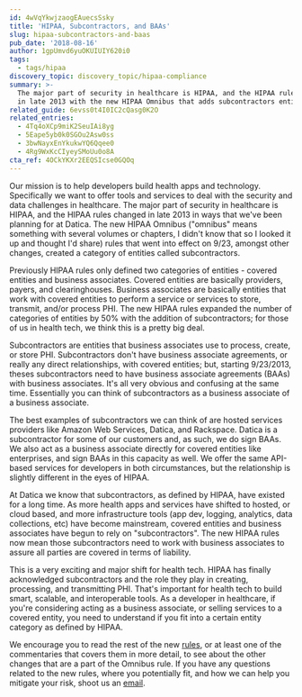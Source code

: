 ```yaml
---
id: 4wVqYkwjzaogEAuecsSsky
title: 'HIPAA, Subcontractors, and BAAs'
slug: hipaa-subcontractors-and-baas
pub_date: '2018-08-16'
author: 1gpUmvd6yuOKUIUIY620i0
tags:
  - tags/hipaa
discovery_topic: discovery_topic/hipaa-compliance
summary: >-
  The major part of security in healthcare is HIPAA, and the HIPAA rules changed
  in late 2013 with the new HIPAA Omnibus that adds subcontractors entities.
related_guide: 6evss0t4I0IC2cQasg0K2O
related_entries:
  - 4Tq4oXCp9miK2SeuIAi8yg
  - 5Eape5yb0k0SGOu2Asw0ss
  - 3bwNayxEnYkukwYQ6Qqee0
  - 4Rg9WxKcCIyeySMoUu0o8A
cta_ref: 4OCkYKXr2EEQSIcse0GQOq
---
```

Our mission is to help developers build health apps and technology. Specifically we want to offer tools and services to deal with the security and data challenges in healthcare. The major part of security in healthcare is HIPAA, and the HIPAA rules changed in late 2013 in ways that we've been planning for at Datica. The new HIPAA Omnibus ("omnibus" means something with several volumes or chapters, I didn't know that so I looked it up and thought I'd share) rules that went into effect on 9/23, amongst other changes, created a category of entities called subcontractors.

Previously HIPAA rules only defined two categories of entities - covered entities and business associates. Covered entities are basically providers, payers, and clearinghouses. Business associates are basically entities that work with covered entities to perform a service or services to store, transmit, and/or process PHI. The new HIPAA rules expanded the number of categories of entities by 50% with the addition of subcontractors; for those of us in health tech, we think this is a pretty big deal.

Subcontractors are entities that business associates use to process, create, or store PHI. Subcontractors don't have business associate agreements, or really any direct relationships, with covered entities; but, starting 9/23/2013, theses subcontractors need to have business associate agreements (BAAs) with business associates. It's all very obvious and confusing at the same time. Essentially you can think of subcontractors as a business associate of a business associate.

The best examples of subcontractors we can think of are hosted services providers like Amazon Web Services, Datica, and Rackspace. Datica is a subcontractor for some of our customers and, as such, we do sign BAAs. We also act as a business associate directly for covered entities like enterprises, and sign BAAs in this capacity as well. We offer the same API-based services for developers in both circumstances, but the relationship is slightly different in the eyes of HIPAA.

At Datica we know that subcontractors, as defined by HIPAA, have existed for a long time. As more health apps and services have shifted to hosted, or cloud based, and more infrastructure tools (app dev, logging, analytics, data collections, etc) have become mainstream, covered entities and business associates have begun to rely on "subcontractors". The new HIPAA rules now mean those subcontractors need to work with business associates to assure all parties are covered in terms of liability.

This is a very exciting and major shift for health tech. HIPAA has finally acknowledged subcontractors and the role they play in creating, processing, and transmitting PHI. That's important for health tech to build smart, scalable, and interoperable tools. As a developer in healthcare, if you're considering acting as a business associate, or selling services to a covered entity, you need to understand if you fit into a certain entity category as defined by HIPAA.

We encourage you to read the rest of the new [rules](http://www.hhs.gov/news/press/2013pres/01/20130117b.html), or at least one of the commentaries that covers them in more detail, to see about the other changes that are a part of the Omnibus rule. If you have any questions related to the new rules, where you potentially fit, and how we can help you mitigate your risk, shoot us an [email](mailto:hello@datica.io).
  